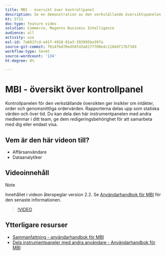 ```yaml
---
title: MBI - översikt över kontrollpanel
description: Se en demonstration av den verkställande översiktspanelen som tillhandahålls av MBI.
kt: 5731
doc-type: feature video
solution: Commerce, Magento Business Intelligence
audience: all
activity: use
exl-id: 7a601fcd-e41f-4918-81a3-392995be39fa
source-git-commit: f614fbd70ed58fd3a8177700e4c118d4f17bf349
workflow-type: tm+mt
source-wordcount: '134'
ht-degree: 0%

---
```


# MBI - översikt över kontrollpanel

Kontrollpanelen för den verkställande översikten ger insikter om intäkter, order och genomsnittliga ordervärden. Rapporterna delas upp som statiska värden och över tid. Du kan dela den här instrumentpanelen med andra medlemmar i ditt team, ge dem redigeringsbehörighet för att samarbeta med dig eller endast visa.

## Vem är den här videon till?

- Affärsanvändare
- Dataanalytiker

## Videoinnehåll

>[!NOTE]
>
>Innehållet i videon återspeglar version 2.2. Se [Användarhandbok för MBI](https://experienceleague.adobe.com/docs/commerce-business-intelligence/mbi/guide-overview.html) för den senaste informationen.

>[!VIDEO](https://video.tv.adobe.com/v/35986?quality=12&learn=on)

## Ytterligare resurser

- [Sammanfattning - användarhandbok för MBI](https://experienceleague.adobe.com/docs/commerce-business-intelligence/mbi/build/dashboards/dashboards-pro.html#executive-summary-(guest-checkout-allowed))
- [Dela instrumentpaneler med andra användare - Användarhandbok för MBI](https://experienceleague.adobe.com/docs/commerce-business-intelligence/mbi/build/dashboards/share-dashboard-with-users.html)
